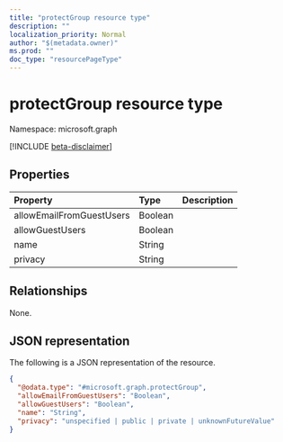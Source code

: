 ```yaml
---
title: "protectGroup resource type"
description: ""
localization_priority: Normal
author: "$(metadata.owner)"
ms.prod: ""
doc_type: "resourcePageType"
---
```


# protectGroup resource type

Namespace: microsoft.graph

[!INCLUDE [beta-disclaimer](../../includes/beta-disclaimer.md)]

## Properties

| Property                 | Type    | Description |
| :----------------------- | :------ | :---------- |
| allowEmailFromGuestUsers | Boolean |             |
| allowGuestUsers          | Boolean |             |
| name                     | String  |             |
| privacy                  | String  |             |

## Relationships

None.

## JSON representation

The following is a JSON representation of the resource.

<!-- {
  "blockType": "resource",
  "@odata.type": "microsoft.graph.protectGroup",
}
-->

```json
{
  "@odata.type": "#microsoft.graph.protectGroup",
  "allowEmailFromGuestUsers": "Boolean",
  "allowGuestUsers": "Boolean",
  "name": "String",
  "privacy": "unspecified | public | private | unknownFutureValue"
}
```
